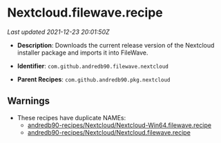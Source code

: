 # Nextcloud.filewave.recipe

_Last updated 2021-12-23 20:01:50Z_

- **Description**: Downloads the current release version of the Nextcloud installer package and imports it into FileWave.

- **Identifier**: `com.github.andredb90.filewave.nextcloud`

- **Parent Recipes**: `com.github.andredb90.pkg.nextcloud`


## Warnings

- These recipes have duplicate NAMEs:
    - [andredb90-recipes/Nextcloud/Nextcloud-Win64.filewave.recipe](/autopkg-dupe-tracker/andredb90-recipes/Nextcloud/Nextcloud-Win64.filewave.recipe)
    - [andredb90-recipes/Nextcloud/Nextcloud.filewave.recipe](/autopkg-dupe-tracker/andredb90-recipes/Nextcloud/Nextcloud.filewave.recipe)